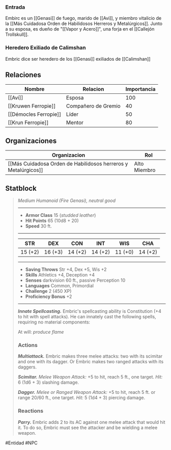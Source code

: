 
### Entrada
Embirc es un [[Genasi]] de fuego, marido de [[Avi]], y miembro vitalicio de la [[Más Cuidadosa Orden de Habilidosos Herreros y Metalúrgicos]]. Junto a su esposa, es dueño de "[[Vapor y Acero]]", una forja en el [[Callejón Trollskull]]. 

### Heredero Exiliado de Calimshan
Embric dice ser heredero de los [[Genasi]] exiliados de [[Calimshan]]


## Relaciones

| Nombre                | Relacion            | Importancia |
| --------------------- | ------------------- | ----------- |
| [[Avi]]               | Esposa              | 100         |
| [[Kruwen Ferropie]]   | Compañero de Gremio | 40          |
| [[Démocles Ferropie]] | Líder               | 50          |
| [[Krun Ferropie]]     | Mentor              | 80            |

## Organizaciones

| Organizacion                                                   | Rol |
| -------------------------------------------------------------- | --- |
| [[Más Cuidadosa Orden de Habilidosos herreros y Metalúrgicos]] | Alto Miembro    |

## Statblock
>*Medium Humanoid (Fire Genasi), neutral good*
>___
>- **Armor Class** 15 (*studded leather*)
>- **Hit Points** 65 (10d8 + 20)
>- **Speed** 30 ft.
>___
>|STR|DEX|CON|INT|WIS|CHA|
>|:---:|:---:|:---:|:---:|:---:|:---:|
>|15 (+2)|16 (+3)|14 (+2)|14 (+2)|11 (+0)|14 (+2)|
>___
>- **Saving Throws** Str +4, Dex +5, Wis +2
>- **Skills** Athletics +4, Deception +4
>- **Senses** darkvision 60 ft., passive Perception 10
>- **Languages** Common, Primordial
>- **Challenge** 2 (450 XP)
>- **Proficiency Bonus** +2
>___
>***Innate Spellcasting.*** Embric's spellcasting ability is Constitution (+4 to hit with spell attacks). He can innately cast the following spells, requiring no material components:  
>
>At will: *produce flame*  
>
>### Actions
>***Multiattack.*** Embric makes three melee attacks: two with its scimitar and one with its dagger. Or Embric makes two ranged attacks with its daggers.  
>
>***Scimitar.*** *Melee Weapon Attack:* +5 to hit, reach 5 ft., one target. *Hit:* 6 (1d6 + 3) slashing damage.  
>
>***Dagger.*** *Melee  or Ranged Weapon Attack:* +5 to hit, reach 5 ft. or range 20/60 ft., one target. *Hit:* 5 (1d4 + 3) piercing damage.  
>
>### Reactions
>***Parry.*** Embric adds 2 to its AC against one melee attack that would hit it. To do so, Embric must see the attacker and be wielding a melee weapon.



#Entidad #NPC 